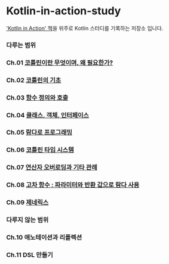 # Kotlin-in-action-study

['Kotlin in Action' 책](http://www.kyobobook.co.kr/product/detailViewKor.laf?mallGb=KOR&ejkGb=KOR&barcode=9791161750712)을 위주로 Kotlin 스터디를 기록하는 저장소 입니다.

### 다루는 범위
### Ch.01 [코틀린이란 무엇이며, 왜 필요한가?](https://github.com/HwangWonGyu/Kotlin-in-action-study/wiki/Ch.01-%EC%BD%94%ED%8B%80%EB%A6%B0%EC%9D%B4%EB%9E%80-%EB%AC%B4%EC%97%87%EC%9D%B4%EB%A9%B0,-%EC%99%9C-%ED%95%84%EC%9A%94%ED%95%9C%EA%B0%80%3F)
### Ch.02 [코틀린의 기초](https://github.com/HwangWonGyu/Kotlin-in-action-study/wiki/Ch.02-%EC%BD%94%ED%8B%80%EB%A6%B0%EC%9D%98-%EA%B8%B0%EC%B4%88)
### Ch.03 [함수 정의와 호출](https://github.com/HwangWonGyu/Kotlin-in-action-study/wiki/Ch.03-%ED%95%A8%EC%88%98-%EC%A0%95%EC%9D%98%EC%99%80-%ED%98%B8%EC%B6%9C)
### Ch.04 [클래스, 객체, 인터페이스](https://github.com/HwangWonGyu/Kotlin-in-action-study/wiki/Ch.04-%ED%81%B4%EB%9E%98%EC%8A%A4,-%EA%B0%9D%EC%B2%B4,-%EC%9D%B8%ED%84%B0%ED%8E%98%EC%9D%B4%EC%8A%A4)
### Ch.05 [람다로 프로그래밍](https://github.com/HwangWonGyu/Kotlin-in-action-study/wiki/Ch.05-%EB%9E%8C%EB%8B%A4%EB%A1%9C-%ED%94%84%EB%A1%9C%EA%B7%B8%EB%9E%98%EB%B0%8D)
### Ch.06 [코틀린 타입 시스템](https://github.com/HwangWonGyu/Kotlin-in-action-study/wiki/Ch.06-%EC%BD%94%ED%8B%80%EB%A6%B0-%ED%83%80%EC%9E%85-%EC%8B%9C%EC%8A%A4%ED%85%9C)
### Ch.07 [연산자 오버로딩과 기타 관례](https://github.com/HwangWonGyu/Kotlin-in-action-study/wiki/Ch.07-%EC%97%B0%EC%82%B0%EC%9E%90-%EC%98%A4%EB%B2%84%EB%A1%9C%EB%94%A9%EA%B3%BC-%EA%B8%B0%ED%83%80-%EA%B4%80%EB%A1%80)
### Ch.08 [고차 함수 : 파라미터와 반환 값으로 람다 사용](https://github.com/HwangWonGyu/Kotlin-in-action-study/wiki/Ch.08-%EA%B3%A0%EC%B0%A8-%ED%95%A8%EC%88%98-:-%ED%8C%8C%EB%9D%BC%EB%AF%B8%ED%84%B0%EC%99%80-%EB%B0%98%ED%99%98-%EA%B0%92%EC%9C%BC%EB%A1%9C-%EB%9E%8C%EB%8B%A4-%EC%82%AC%EC%9A%A9)
### Ch.09 [제네릭스](https://github.com/HwangWonGyu/Kotlin-in-action-study/wiki/Ch.09-%EC%A0%9C%EB%84%A4%EB%A6%AD%EC%8A%A4)

### 다루지 않는 범위
### Ch.10 애노테이션과 리플렉션
### Ch.11 DSL 만들기
